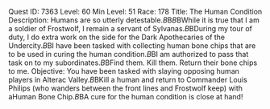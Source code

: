 Quest ID: 7363
Level: 60
Min Level: 51
Race: 178
Title: The Human Condition
Description: Humans are so utterly detestable.$B$B<Commander Philips grimaces.>$B$BWhile it is true that I am a soldier of Frostwolf, I remain a servant of Sylvanas.$B$BDuring my tour of duty, I do extra work on the side for the Dark Apothecaries of the Undercity.$B$BI have been tasked with collecting human bone chips that are to be used in curing the human condition.$B$BI am authorized to pass that task on to my subordinates.$B$BFind them. Kill them. Return their bone chips to me.
Objective: You have been tasked with slaying opposing human players in Alterac Valley.$B$BKill a human and return to Commander Louis Philips (who wanders between the front lines and Frostwolf keep) with aHuman Bone Chip.$B$BA cure for the human condition is close at hand!
